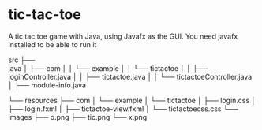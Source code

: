 # tic-tac-toe

A tic tac toe game with Java, using Javafx as the GUI. You need javafx installed to be able to run it

src
├──    
java
│          ├── com
│           │   └── example
│           │       └── tictactoe
│           │           ├── loginController.java
│           │           ├── tictactoe.java
│           │           └── tictactoeController.java
│       ├── module-info.java

└── resources
        ├── com
        │   └── example
        │       └── tictactoe
        │           ├── login.css
        │           ├── login.fxml
        │           ├── tictactoe-view.fxml
        │           └── tictactoecss.css
        └── images
            ├── o.png
            ├── tic.png
            └── x.png

